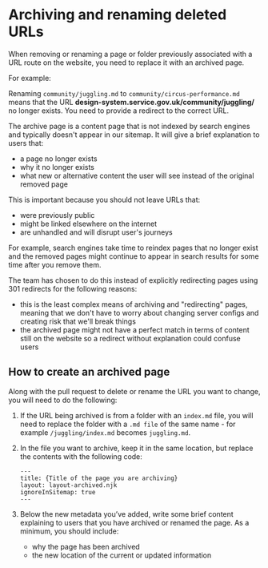# Archiving and renaming deleted URLs

When removing or renaming a page or folder previously associated with a URL route on the website, you need to replace it with an archived page.

For example:

Renaming `community/juggling.md` to `community/circus-performance.md` means that the URL **design-system.service.gov.uk/community/juggling/** no longer exists. You need to provide a redirect to the correct URL.

The archive page is a content page that is not indexed by search engines and typically doesn't appear in our sitemap. It will give a brief explanation to users that:

- a page no longer exists
- why it no longer exists
- what new or alternative content the user will see instead of the original removed page

This is important because you should not leave URLs that:

- were previously public
- might be linked elsewhere on the internet
- are unhandled and will disrupt user's journeys

For example, search engines take time to reindex pages that no longer exist and the removed pages might continue to appear in search results for some time after you remove them.

The team has chosen to do this instead of explicitly redirecting pages using 301 redirects for the following reasons:

- this is the least complex means of archiving and "redirecting" pages, meaning that we don't have to worry about changing server configs and creating risk that we'll break things
- the archived page might not have a perfect match in terms of content still on the website so a redirect without explanation could confuse users

## How to create an archived page

Along with the pull request to delete or rename the URL you want to change, you will need to do the following:

1. If the URL being archived is from a folder with an `index.md` file, you will need to replace the folder with a `.md file` of the same name - for example `/juggling/index.md` becomes `juggling.md`.
2. In the file you want to archive, keep it in the same location, but replace the contents with the following code:

   ```plaintext
   ---
   title: {Title of the page you are archiving}
   layout: layout-archived.njk
   ignoreInSitemap: true
   ---
   ```

3. Below the new metadata you’ve added, write some brief content explaining to users that you have archived or renamed the page. As a minimum, you should include:
   - why the page has been archived
   - the new location of the current or updated information

